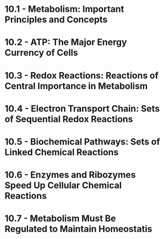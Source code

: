 # 10.1 - Metabolism: Important Principles and Concepts
# 10.2 - ATP: The Major Energy Currency of Cells
# 10.3 - Redox Reactions: Reactions of Central Importance in Metabolism
# 10.4 - Electron Transport Chain: Sets of Sequential Redox Reactions
# 10.5 - Biochemical Pathways: Sets of Linked Chemical Reactions
# 10.6 - Enzymes and Ribozymes Speed Up Cellular Chemical Reactions
# 10.7 - Metabolism Must Be Regulated to Maintain Homeostatis
